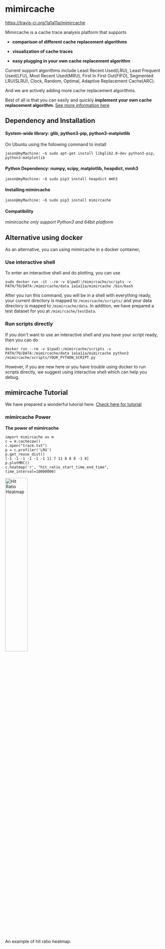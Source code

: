 mimircache
==========

<https://travis-ci.org/1a1a11a/mimircache>

Mimircache is a cache trace analysis platform that supports

-   **comparison of different cache replacement algorithms**

-   **visualization of cache traces**

-   **easy plugging in your own cache replacement algorithm**


Current support algorithms include Least Recent Used(LRU), Least Frequent
Used(LFU), Most Recent Used(MRU), First In First Out(FIFO), Segmented LRU(SLRU),
Clock, Random, Optimal, Adaptive Replacement Cache(ARC).

And we are actively adding more cache replacement algorithms.

Best of all is that you can easily and quickly **implement your own cache
replacement algorithm**. [See more information here](http://mimircache.info)
 

Dependency and Installation
---------------------------

#### System-wide library: glib, python3-pip, python3-matplotlib

On Ubuntu using the following command to install

~~~~~~~~~~~~~~~~~~~~~~~~~~~~~~~~~~~~~~~~~~~~~~~~~~~~~~~~~~~~~~~~~~~~~~~~~~~~~~~~
jason@myMachine: ~$ sudo apt-get install libglib2.0-dev python3-pip, python3-matplotlib 
~~~~~~~~~~~~~~~~~~~~~~~~~~~~~~~~~~~~~~~~~~~~~~~~~~~~~~~~~~~~~~~~~~~~~~~~~~~~~~~~

#### Python Dependency: numpy, scipy, matplotlib, heapdict, mmh3

~~~~~~~~~~~~~~~~~~~~~~~~~~~~~~~~~~~~~~~~~~~~~~~~~~~~~~~~~~~~~~~~~~~~~~~~~~~~~~~~
jason@myMachine: ~$ sudo pip3 install heapdict mmh3
~~~~~~~~~~~~~~~~~~~~~~~~~~~~~~~~~~~~~~~~~~~~~~~~~~~~~~~~~~~~~~~~~~~~~~~~~~~~~~~~

#### Installing mimircache 

~~~~~~~~~~~~~~~~~~~~~~~~~~~~~~~~~~~~~~~~~~~~~~~~~~~~~~~~~~~~~~~~~~~~~~~~~~~~~~~~
jason@myMachine: ~$ sudo pip3 install mimircache
~~~~~~~~~~~~~~~~~~~~~~~~~~~~~~~~~~~~~~~~~~~~~~~~~~~~~~~~~~~~~~~~~~~~~~~~~~~~~~~~

#### Compatibility

*mimircache only support Python3 and 64bit platform*
 

Alternative using docker
------------------------

As an alternative, you can using mimircache in a docker container,

### Use interactive shell

To enter an interactive shell and do plotting, you can use

~~~~~~~~~~~~~~~~~~~~~~~~~~~~~~~~~~~~~~~~~~~~~~~~~~~~~~~~~~~~~~~~~~~~~~~~~~~~~~~~
sudo docker run -it --rm -v $(pwd):/mimircache/scripts -v PATH/TO/DATA:/mimircache/data 1a1a11a/mimircache /bin/bash
~~~~~~~~~~~~~~~~~~~~~~~~~~~~~~~~~~~~~~~~~~~~~~~~~~~~~~~~~~~~~~~~~~~~~~~~~~~~~~~~

After you run this command, you will be in a shell with everything ready, your
current directory is mapped to `/mimircache/scripts/` and your data directory is
mapped to `/mimircache/data`. In addition, we have prepared a test dataset for
you at `/mimircache/testData`.
 

### Run scripts directly

If you don't want to use an interactive shell and you have your script ready,
then you can do

~~~~~~~~~~~~~~~~~~~~~~~~~~~~~~~~~~~~~~~~~~~~~~~~~~~~~~~~~~~~~~~~~~~~~~~~~~~~~~~~
docker run --rm -v $(pwd):/mimircache/scripts -v PATH/TO/DATA:/mimircache/data 1a1a11a/mimircache python3 /mimircache/scripts/YOUR_PYTHON_SCRIPT.py 
~~~~~~~~~~~~~~~~~~~~~~~~~~~~~~~~~~~~~~~~~~~~~~~~~~~~~~~~~~~~~~~~~~~~~~~~~~~~~~~~

However, if you are new here or you have trouble using docker to run scripts
directly, we suggest using interactive shell which can help you debug.
 

mimircache Tutorial
-------------------

We have prepared a wonderful tutorial here. [Check here for tutorial](http://mimircacheemory.readthedocs.io)

### mimircache Power

**The power of mimircache**

~~~~~~~~~~~~~~~~~~~~~~~~~~~~~~~~~~~~~~~~~~~~~~~~~~~~~~~~~~~~~~~~~~~~~~~~~~~~~~~~
import mimircache as m
c = m.cachecow()
c.open("trace.txt")
p = c.profiler('LRU')
p.get_reuse_dist()
[-1 -1 -1 -1 -1 -1 11 7 11 8 8 8 -1 8]
p.plotMRC()
c.heatmap('r', "hit_ratio_start_time_end_time", time_interval=10000000)
~~~~~~~~~~~~~~~~~~~~~~~~~~~~~~~~~~~~~~~~~~~~~~~~~~~~~~~~~~~~~~~~~~~~~~~~~~~~~~~~

<img src="https://github.com/1a1a11a/mimircache/blob/develop/docs/images/example_heatmap.png" alt="Hit Ratio Heatmap" width="38%">

An example of hit ratio heatmap.
